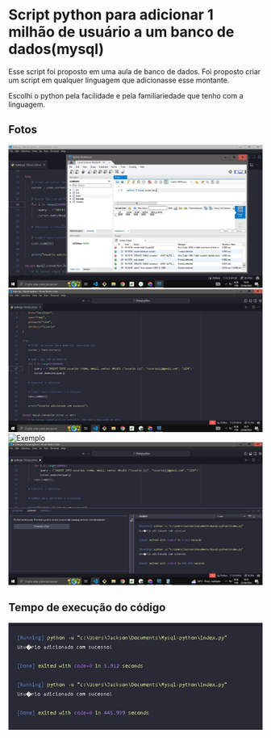 
# Script python para adicionar 1 milhão de usuário a um banco de dados(mysql)

Esse script foi proposto em uma aula de banco de dados. Foi proposto criar um script em qualquer linguagem que adicionasse esse montante.

Escolhi o python pela facilidade e pela familiariedade que tenho com a linguagem.

## Fotos

![Exemplo](imgs/1.jpeg)
![Exemplo](imgs/2.jpeg)
![Exemplo](imgs/3jpeg)
![Exemplo](imgs/4.jpeg)

## Tempo de execução do código

![Exemplo](imgs/5.jpeg)
